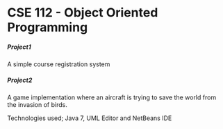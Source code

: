 # CSE 112 - Object Oriented Programming
##### Project1
A simple course registration system
<br>

##### Project2
A game implementation where an aircraft is trying to save the world from the invasion of birds.
<br>

Technologies used; Java 7, UML Editor and NetBeans IDE

